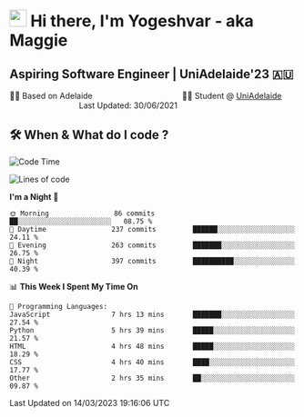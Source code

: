 <h1><img src="https://emojis.slackmojis.com/emojis/images/1531849430/4246/blob-sunglasses.gif?1531849430" width="30"/> Hi there, I'm Yogeshvar - aka Maggie</h1>

## Aspiring Software Engineer | UniAdelaide'23 🇦🇺  
🏂🏻  Based on Adelaide &nbsp;&nbsp;&nbsp;&nbsp;&nbsp;&nbsp;&nbsp;&nbsp;&nbsp;&nbsp;&nbsp;&nbsp;&nbsp;&nbsp;&nbsp;&nbsp;&nbsp;&nbsp;&nbsp;&nbsp;&nbsp;&nbsp;&nbsp;&nbsp;&nbsp;&nbsp;&nbsp;&nbsp;&nbsp;&nbsp;&nbsp;&nbsp;&nbsp;&nbsp;&nbsp;&nbsp;&nbsp;&nbsp;&nbsp;👨‍💻 Student @ [UniAdelaide](https://www.adelaide.edu.au)   &nbsp;&nbsp;&nbsp;&nbsp;&nbsp;&nbsp;&nbsp;&nbsp;&nbsp;&nbsp;&nbsp;&nbsp;&nbsp;&nbsp;&nbsp;&nbsp;&nbsp;&nbsp;&nbsp;&nbsp;&nbsp;&nbsp;&nbsp;&nbsp;&nbsp;&nbsp;&nbsp;&nbsp;&nbsp;&nbsp;&nbsp;Last Updated: 30/06/2021

## 🛠 When & What do I code ?  

<!--START_SECTION:waka-->
![Code Time](http://img.shields.io/badge/Code%20Time-2%2C003%20hrs%2021%20mins-blue)

![Lines of code](https://img.shields.io/badge/From%20Hello%20World%20I%27ve%20Written-3.6%20million%20lines%20of%20code-blue)

**I'm a Night 🦉** 

```text
🌞 Morning                86 commits          ██░░░░░░░░░░░░░░░░░░░░░░░   08.75 % 
🌆 Daytime                237 commits         ██████░░░░░░░░░░░░░░░░░░░   24.11 % 
🌃 Evening                263 commits         ███████░░░░░░░░░░░░░░░░░░   26.75 % 
🌙 Night                  397 commits         ██████████░░░░░░░░░░░░░░░   40.39 % 
```


📊 **This Week I Spent My Time On** 

```text
💬 Programming Languages: 
JavaScript               7 hrs 13 mins       ███████░░░░░░░░░░░░░░░░░░   27.54 % 
Python                   5 hrs 39 mins       █████░░░░░░░░░░░░░░░░░░░░   21.57 % 
HTML                     4 hrs 48 mins       █████░░░░░░░░░░░░░░░░░░░░   18.29 % 
CSS                      4 hrs 40 mins       ████░░░░░░░░░░░░░░░░░░░░░   17.77 % 
Other                    2 hrs 35 mins       ██░░░░░░░░░░░░░░░░░░░░░░░   09.87 % 
```


 Last Updated on 14/03/2023 19:16:06 UTC
<!--END_SECTION:waka-->
